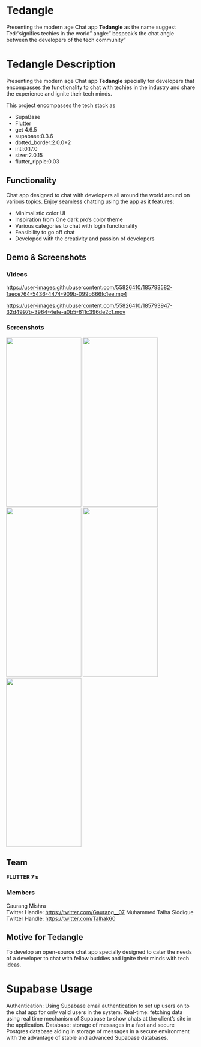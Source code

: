 # Tedangle
Presenting the modern age Chat app **Tedangle** as the name suggest Ted:”signifies techies in the world” angle:” bespeak’s the chat angle between the developers of the tech community”

# Tedangle Description
Presenting the modern age Chat app **Tedangle** specially for developers that encompasses the functionality to chat with techies in the industry and share the experience and ignite their tech minds.

This project encompasses the tech stack as 

* SupaBase
*	Flutter 
*	get 4.6.5
*	supabase:0.3.6
*	dotted_border:2.0.0+2
*	intl:0.17.0
*	sizer:2.0.15
*	flutter_ripple:0.03

## Functionality 
Chat app designed to chat with developers all around the world around on various topics. Enjoy seamless chatting using the app as it features:

*	Minimalistic color UI
*	Inspiration from One dark pro’s color theme
*	Various categories to chat with login functionality
*	Feasibility to go off chat
*	Developed with the creativity and passion of developers


## Demo & Screenshots

### Videos

https://user-images.githubusercontent.com/55826410/185793582-1aece764-5436-4474-909b-099b666fc1ee.mp4

https://user-images.githubusercontent.com/55826410/185793947-32d4997b-3964-4efe-a0b5-611c396de2c1.mov

### Screenshots

<img src="https://user-images.githubusercontent.com/55826410/185793977-866ed4ea-5d98-4ad3-978d-4314aa724d98.png" data-canonical-src="https://user-images.githubusercontent.com/55826410/185793977-866ed4ea-5d98-4ad3-978d-4314aa724d98.png" width="200" height="450" />

<img src="https://user-images.githubusercontent.com/55826410/185793994-b61b5e9b-0660-47e8-b01f-50a48dddbe56.png" data-canonical-src="https://user-images.githubusercontent.com/55826410/185793994-b61b5e9b-0660-47e8-b01f-50a48dddbe56.png" width="200" height="450" />

<img src="https://user-images.githubusercontent.com/55826410/185794001-700bfe5b-a7dc-4ef1-b044-3a57f7876cf9.png" data-canonical-src="https://user-images.githubusercontent.com/55826410/185794001-700bfe5b-a7dc-4ef1-b044-3a57f7876cf9.png" width="200" height="450" />

<img src="https://user-images.githubusercontent.com/55826410/185794011-bba11ecf-83ca-4b07-b743-ee14aadf4b5d.png" data-canonical-src="https://user-images.githubusercontent.com/55826410/185794011-bba11ecf-83ca-4b07-b743-ee14aadf4b5d.png" width="200" height="450" />

<img src="https://user-images.githubusercontent.com/55826410/185794012-f0ce4758-fe9d-4a83-8010-bea88ff75ac8.png" data-canonical-src="https://user-images.githubusercontent.com/55826410/185794012-f0ce4758-fe9d-4a83-8010-bea88ff75ac8.png" width="200" height="450" />


## Team  

**FLUTTER 7’s**

### Members 

Gaurang Mishra                                   
Twitter Handle: https://twitter.com/Gaurang__07
Muhammed Talha Siddique
Twitter Handle: https://twitter.com/Talhak60

## Motive for Tedangle
To develop an open-source chat app specially designed to cater the needs of a developer to chat with fellow buddies and ignite their minds with tech ideas.

# Supabase Usage
Authentication: Using Supabase email authentication to set up users on to the chat app for only valid users in the system.
Real-time: fetching data using real time mechanism of Supabase to show chats at the client’s site in the application.
Database: storage of messages in a fast and secure Postgres database aiding in storage of messages in a secure environment with the advantage of stable and advanced Supabase databases.

